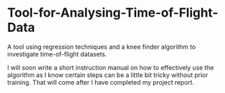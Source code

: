 # Tool-for-Analysing-Time-of-Flight-Data
A tool using regression techniques and a knee finder algorithm to investigate time-of-flight datasets.

I will soon write a short instruction manual on how to effectively use the algorithm as I know certain steps can be a little bit tricky without prior training. That will come after I have completed my project report.
